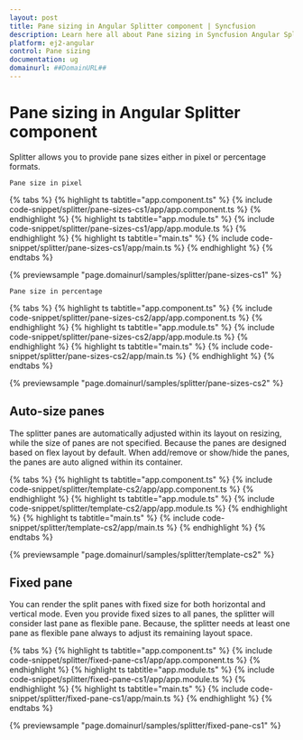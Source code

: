 ```yaml
---
layout: post
title: Pane sizing in Angular Splitter component | Syncfusion
description: Learn here all about Pane sizing in Syncfusion Angular Splitter component of Syncfusion Essential JS 2 and more.
platform: ej2-angular
control: Pane sizing 
documentation: ug
domainurl: ##DomainURL##
---
```


# Pane sizing in Angular Splitter component

Splitter allows you to provide pane sizes either in pixel or percentage formats.

`Pane size in pixel`

{% tabs %}
{% highlight ts tabtitle="app.component.ts" %}
{% include code-snippet/splitter/pane-sizes-cs1/app/app.component.ts %}
{% endhighlight %}
{% highlight ts tabtitle="app.module.ts" %}
{% include code-snippet/splitter/pane-sizes-cs1/app/app.module.ts %}
{% endhighlight %}
{% highlight ts tabtitle="main.ts" %}
{% include code-snippet/splitter/pane-sizes-cs1/app/main.ts %}
{% endhighlight %}
{% endtabs %}
  
{% previewsample "page.domainurl/samples/splitter/pane-sizes-cs1" %}

`Pane size in percentage`

{% tabs %}
{% highlight ts tabtitle="app.component.ts" %}
{% include code-snippet/splitter/pane-sizes-cs2/app/app.component.ts %}
{% endhighlight %}
{% highlight ts tabtitle="app.module.ts" %}
{% include code-snippet/splitter/pane-sizes-cs2/app/app.module.ts %}
{% endhighlight %}
{% highlight ts tabtitle="main.ts" %}
{% include code-snippet/splitter/pane-sizes-cs2/app/main.ts %}
{% endhighlight %}
{% endtabs %}
  
{% previewsample "page.domainurl/samples/splitter/pane-sizes-cs2" %}

## Auto-size panes

The splitter panes are automatically adjusted within its layout on resizing, while the size of panes are not specified. Because the panes are designed based on flex layout by default. When add/remove or show/hide the panes, the panes are auto aligned within its container.

{% tabs %}
{% highlight ts tabtitle="app.component.ts" %}
{% include code-snippet/splitter/template-cs2/app/app.component.ts %}
{% endhighlight %}
{% highlight ts tabtitle="app.module.ts" %}
{% include code-snippet/splitter/template-cs2/app/app.module.ts %}
{% endhighlight %}
{% highlight ts tabtitle="main.ts" %}
{% include code-snippet/splitter/template-cs2/app/main.ts %}
{% endhighlight %}
{% endtabs %}
  
{% previewsample "page.domainurl/samples/splitter/template-cs2" %}

## Fixed pane

You can render the split panes with fixed size for both horizontal and vertical mode. Even you provide fixed sizes to all panes, the splitter will consider last pane as flexible pane. Because, the splitter needs at least one pane as flexible pane always to adjust its remaining layout space.

{% tabs %}
{% highlight ts tabtitle="app.component.ts" %}
{% include code-snippet/splitter/fixed-pane-cs1/app/app.component.ts %}
{% endhighlight %}
{% highlight ts tabtitle="app.module.ts" %}
{% include code-snippet/splitter/fixed-pane-cs1/app/app.module.ts %}
{% endhighlight %}
{% highlight ts tabtitle="main.ts" %}
{% include code-snippet/splitter/fixed-pane-cs1/app/main.ts %}
{% endhighlight %}
{% endtabs %}
  
{% previewsample "page.domainurl/samples/splitter/fixed-pane-cs1" %}
